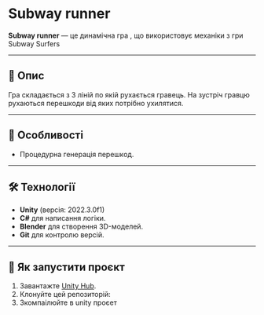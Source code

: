 # Subway runner

**Subway runner** — це динамічна гра , що використовує механіки з гри Subway Surfers

---

## 📖 Опис

Гра складається з 3 ліній по якій рухається гравець.
На зустріч гравцю рухаються перешкоди від яких потрібно ухилятися.

---

## 🔑 Особливості

- Процедурна генерація перешкод.
---

## 🛠️ Технології

- **Unity** (версія: 2022.3.0f1)
- **C#** для написання логіки.
- **Blender** для створення 3D-моделей.
- **Git** для контролю версій.

---

## 🚀 Як запустити проєкт

1. Завантажте [Unity Hub](https://unity.com/download).
2. Клонуйте цей репозиторій:
3. Зкомпаілюйте в unity проєет
